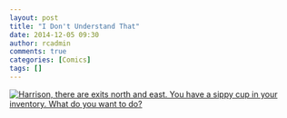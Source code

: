 ```yaml
---
layout: post
title: "I Don't Understand That"
date: 2014-12-05 09:30
author: rcadmin
comments: true
categories: [Comics]
tags: []
---
```

<a href="../comics/2014/12/05/i-dont-understand-that"><img src="http://dl.bitsmack.com/comics/20141205.jpg" title="Harrison, there are exits north and east. You have a sippy cup in your inventory. What do you want to do?" /></a>
